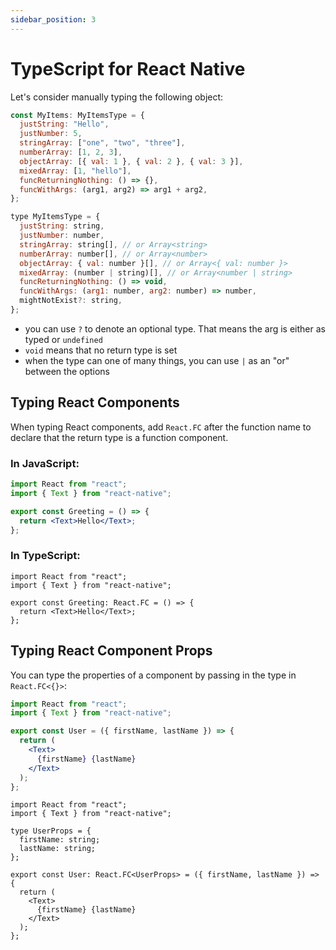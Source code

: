 ```yaml
---
sidebar_position: 3
---
```


# TypeScript for React Native

Let's consider manually typing the following object:

```js
const MyItems: MyItemsType = {
  justString: "Hello",
  justNumber: 5,
  stringArray: ["one", "two", "three"],
  numberArray: [1, 2, 3],
  objectArray: [{ val: 1 }, { val: 2 }, { val: 3 }],
  mixedArray: [1, "hello"],
  funcReturningNothing: () => {},
  funcWithArgs: (arg1, arg2) => arg1 + arg2,
};

type MyItemsType = {
  justString: string,
  justNumber: number,
  stringArray: string[], // or Array<string>
  numberArray: number[], // or Array<number>
  objectArray: { val: number }[], // or Array<{ val: number }>
  mixedArray: (number | string)[], // or Array<number | string>
  funcReturningNothing: () => void,
  funcWithArgs: (arg1: number, arg2: number) => number,
  mightNotExist?: string,
};
```

- you can use `?` to denote an optional type. That means the arg is either as typed or `undefined`
- `void` means that no return type is set
- when the type can one of many things, you can use `|` as an "or" between the options

## Typing React Components

When typing React components, add `React.FC` after the function name to declare that the return type is a function component.

### In JavaScript:

```jsx title="Greeting.jsx"
import React from "react";
import { Text } from "react-native";

export const Greeting = () => {
  return <Text>Hello</Text>;
};
```

### In TypeScript:

```tsx title="Greeting.tsx"
import React from "react";
import { Text } from "react-native";

export const Greeting: React.FC = () => {
  return <Text>Hello</Text>;
};
```

## Typing React Component Props

You can type the properties of a component by passing in the type in `React.FC<{}>`:

```jsx title="User.jsx"
import React from "react";
import { Text } from "react-native";

export const User = ({ firstName, lastName }) => {
  return (
    <Text>
      {firstName} {lastName}
    </Text>
  );
};
```

```tsx title="User.tsx"
import React from "react";
import { Text } from "react-native";

type UserProps = {
  firstName: string;
  lastName: string;
};

export const User: React.FC<UserProps> = ({ firstName, lastName }) => {
  return (
    <Text>
      {firstName} {lastName}
    </Text>
  );
};
```
